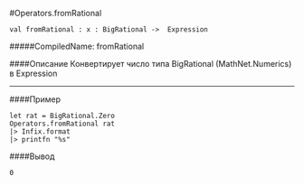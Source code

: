 #Operators.fromRational

	val fromRational : x : BigRational ->  Expression


#####CompiledName: fromRational


####Описание
Конвертирует число типа BigRational (MathNet.Numerics) в Expression

----------

####Пример

    let rat = BigRational.Zero
    Operators.fromRational rat
    |> Infix.format
    |> printfn "%s"

####Вывод

	0